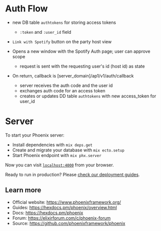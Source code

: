# Auth Flow
- new DB table ```authtokens``` for storing access tokens
   - ```:token``` and ```:user_id``` field

- ```Link with Spotify``` button on the party host view
- Opens a new window with the Spotify Auth page; user can approve scope
    - request is sent with the requesting user's id (host id) as state
- On return, callback is [server_domain]/ap1/v1/auth/callback
    - server receives the auth code and the user id
    - exchanges auth code for an access token
    - creates or updates DD table ```authtokens``` with new access_token for user_id

# Server

To start your Phoenix server:

  * Install dependencies with `mix deps.get`
  * Create and migrate your database with `mix ecto.setup`
  * Start Phoenix endpoint with `mix phx.server`

Now you can visit [`localhost:4000`](http://localhost:4000) from your browser.

Ready to run in production? Please [check our deployment guides](https://hexdocs.pm/phoenix/deployment.html).

## Learn more

  * Official website: https://www.phoenixframework.org/
  * Guides: https://hexdocs.pm/phoenix/overview.html
  * Docs: https://hexdocs.pm/phoenix
  * Forum: https://elixirforum.com/c/phoenix-forum
  * Source: https://github.com/phoenixframework/phoenix
